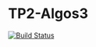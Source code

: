 # TP2-Algos3

[![Build Status](https://travis-ci.org/PedroRodP/TP2-Algos3.svg?branch=master)](https://travis-ci.org/PedroRodP/TP2-Algos3)
